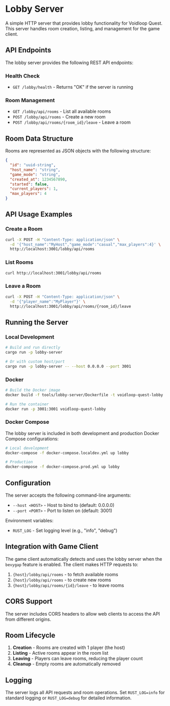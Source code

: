# Lobby Server

A simple HTTP server that provides lobby functionality for Voidloop Quest. This server handles room creation, listing, and management for the game client.

## API Endpoints

The lobby server provides the following REST API endpoints:

### Health Check
- `GET /lobby/health` - Returns "OK" if the server is running

### Room Management
- `GET /lobby/api/rooms` - List all available rooms
- `POST /lobby/api/rooms` - Create a new room
- `POST /lobby/api/rooms/{room_id}/leave` - Leave a room

## Room Data Structure

Rooms are represented as JSON objects with the following structure:

```json
{
  "id": "uuid-string",
  "host_name": "string",
  "game_mode": "string", 
  "created_at": 1234567890,
  "started": false,
  "current_players": 1,
  "max_players": 4
}
```

## API Usage Examples

### Create a Room
```bash
curl -X POST -H "Content-Type: application/json" \
  -d '{"host_name":"MyHost","game_mode":"casual","max_players":4}' \
  http://localhost:3001/lobby/api/rooms
```

### List Rooms
```bash
curl http://localhost:3001/lobby/api/rooms
```

### Leave a Room
```bash
curl -X POST -H "Content-Type: application/json" \
  -d '{"player_name":"MyPlayer"}' \
  http://localhost:3001/lobby/api/rooms/{room_id}/leave
```

## Running the Server

### Local Development
```bash
# Build and run directly
cargo run -p lobby-server

# Or with custom host/port
cargo run -p lobby-server -- --host 0.0.0.0 --port 3001
```

### Docker
```bash
# Build the Docker image
docker build -f tools/lobby-server/Dockerfile -t voidloop-quest-lobby .

# Run the container
docker run -p 3001:3001 voidloop-quest-lobby
```

### Docker Compose
The lobby server is included in both development and production Docker Compose configurations:

```bash
# Local development
docker-compose -f docker-compose.localdev.yml up lobby

# Production
docker-compose -f docker-compose.prod.yml up lobby
```

## Configuration

The server accepts the following command-line arguments:

- `--host <HOST>` - Host to bind to (default: 0.0.0.0)
- `--port <PORT>` - Port to listen on (default: 3001)

Environment variables:
- `RUST_LOG` - Set logging level (e.g., "info", "debug")

## Integration with Game Client

The game client automatically detects and uses the lobby server when the `bevygap` feature is enabled. The client makes HTTP requests to:

1. `{host}/lobby/api/rooms` - to fetch available rooms
2. `{host}/lobby/api/rooms` - to create new rooms  
3. `{host}/lobby/api/rooms/{id}/leave` - to leave rooms

## CORS Support

The server includes CORS headers to allow web clients to access the API from different origins.

## Room Lifecycle

1. **Creation** - Rooms are created with 1 player (the host)
2. **Listing** - Active rooms appear in the room list
3. **Leaving** - Players can leave rooms, reducing the player count
4. **Cleanup** - Empty rooms are automatically removed

## Logging

The server logs all API requests and room operations. Set `RUST_LOG=info` for standard logging or `RUST_LOG=debug` for detailed information.